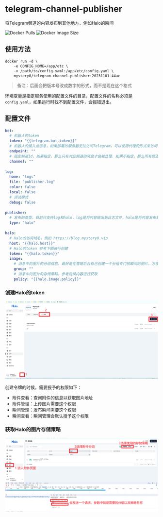 # telegram-channel-publisher

将Telegram频道的内容发布到其他地方，例如Halo的瞬间

![Docker Pulls](https://img.shields.io/docker/pulls/mystery0/telegram-channel-publisher)
![Docker Image Size](https://img.shields.io/docker/image-size/mystery0/telegram-channel-publisher/20231101-44ac)


## 使用方法

```shell
docker run -d \
    -e CONFIG_HOME=/app/etc \
    -v /path/to/config.yaml:/app/etc/config.yaml \
    mystery0/telegram-channel-publisher:20231101-44ac
```
> 备注：后面会把版本号改成数字的形式，而不是现在这个格式

环境变量是指定服务使用的配置文件的目录，配置文件的名称必须是`config.yaml`，如果运行时找不到配置文件，会报错退出。

## 配置文件

```yaml
bot:
  # 机器人的token
  token: "{{telegram.bot.token}}"
  # 机器人的接入点信息，如果部署的服务器无法访问Telegram，可以使用代理的形式来访问
  endpoint: ""
  # 指定频道id，如果指定，那么只有对应频道的消息才会被处理，如果不指定，那么所有频道的消息都会被处理
  channel: ""

log:
  home: "logs"
  file: "publisher.log"
  color: false
  local: false
  # 调试模式
  debug: false

publisher:
  # 发布的类型，目前只支持log和halo，log是将内容输出到日志文件，halo是将内容发布到Halo的瞬间
  type: "halo"

halo:
  # Halo的访问域名，例如 https://blog.mystery0.vip
  host: "{{halo.host}}"
  # Halo的token 参考下图进行创建
  token: "{{halo.token}}"
  image:
    # 消息中的图片的分组信息，最好是在管理后台自己创建一个分组专门放瞬间的图片，方便管理，可为空
    group: ""
    # 消息中的图片的存储策略，参考后续内容进行获取
    policy: "{{halo.image.policy}}"
```

### 创建Halo的token

![创建token](img/create-halo-token.png)

创建令牌的时候，需要授予的权限如下：
- 附件查看：查询附件的信息以获取图片地址
- 附件管理：上传图片需要这个权限
- 瞬间管理：发布瞬间需要这个权限
- 瞬间查看：瞬间管理会默认授予这个权限

### 获取Halo的图片存储策略

![获取policy](img/get_policy.png)